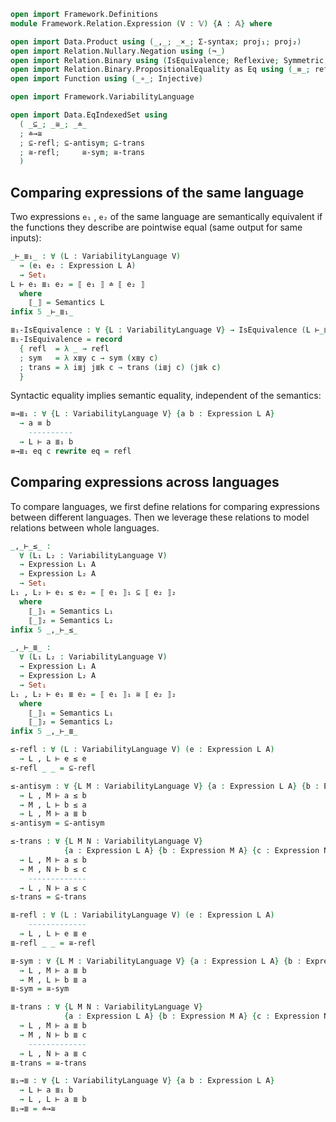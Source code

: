 ```agda
open import Framework.Definitions
module Framework.Relation.Expression (V : 𝕍) {A : 𝔸} where

open import Data.Product using (_,_; _×_; Σ-syntax; proj₁; proj₂)
open import Relation.Nullary.Negation using (¬_)
open import Relation.Binary using (IsEquivalence; Reflexive; Symmetric; Transitive; Antisymmetric)
open import Relation.Binary.PropositionalEquality as Eq using (_≡_; refl; sym; trans)
open import Function using (_∘_; Injective)

open import Framework.VariabilityLanguage

open import Data.EqIndexedSet using
  ( _⊆_; _≅_; _≐_
  ; ≐→≅
  ; ⊆-refl; ⊆-antisym; ⊆-trans
  ; ≅-refl;     ≅-sym; ≅-trans
  )
```

## Comparing expressions of the same language

Two expressions `e₁` , `e₂` of the same language are semantically equivalent
if the functions they describe are pointwise equal (same output for same inputs):
```agda
_⊢_≣₁_ : ∀ (L : VariabilityLanguage V)
  → (e₁ e₂ : Expression L A)
  → Set₁
L ⊢ e₁ ≣₁ e₂ = ⟦ e₁ ⟧ ≐ ⟦ e₂ ⟧
  where
    ⟦_⟧ = Semantics L
infix 5 _⊢_≣₁_

≣₁-IsEquivalence : ∀ {L : VariabilityLanguage V} → IsEquivalence (L ⊢_≣₁_)
≣₁-IsEquivalence = record
  { refl  = λ _ → refl
  ; sym   = λ x≣y c → sym (x≣y c)
  ; trans = λ i≣j j≣k c → trans (i≣j c) (j≣k c)
  }
```

Syntactic equality implies semantic equality, independent of the semantics:
```agda
≡→≣₁ : ∀ {L : VariabilityLanguage V} {a b : Expression L A}
  → a ≡ b
    ----------
  → L ⊢ a ≣₁ b
≡→≣₁ eq c rewrite eq = refl
```

## Comparing expressions across languages

To compare languages, we first define relations for comparing expressions between different languages.
Then we leverage these relations to model relations between whole languages.

```agda
_,_⊢_≤_ :
  ∀ (L₁ L₂ : VariabilityLanguage V)
  → Expression L₁ A
  → Expression L₂ A
  → Set₁
L₁ , L₂ ⊢ e₁ ≤ e₂ = ⟦ e₁ ⟧₁ ⊆ ⟦ e₂ ⟧₂
  where
    ⟦_⟧₁ = Semantics L₁
    ⟦_⟧₂ = Semantics L₂
infix 5 _,_⊢_≤_

_,_⊢_≣_ :
  ∀ (L₁ L₂ : VariabilityLanguage V)
  → Expression L₁ A
  → Expression L₂ A
  → Set₁
L₁ , L₂ ⊢ e₁ ≣ e₂ = ⟦ e₁ ⟧₁ ≅ ⟦ e₂ ⟧₂
  where
    ⟦_⟧₁ = Semantics L₁
    ⟦_⟧₂ = Semantics L₂
infix 5 _,_⊢_≣_

≤-refl : ∀ (L : VariabilityLanguage V) (e : Expression L A)
  → L , L ⊢ e ≤ e
≤-refl _ _ = ⊆-refl

≤-antisym : ∀ {L M : VariabilityLanguage V} {a : Expression L A} {b : Expression M A}
  → L , M ⊢ a ≤ b
  → M , L ⊢ b ≤ a
  → L , M ⊢ a ≣ b
≤-antisym = ⊆-antisym

≤-trans : ∀ {L M N : VariabilityLanguage V}
            {a : Expression L A} {b : Expression M A} {c : Expression N A}
  → L , M ⊢ a ≤ b
  → M , N ⊢ b ≤ c
    -------------
  → L , N ⊢ a ≤ c
≤-trans = ⊆-trans

≣-refl : ∀ (L : VariabilityLanguage V) (e : Expression L A)
    -------------
  → L , L ⊢ e ≣ e
≣-refl _ _ = ≅-refl

≣-sym : ∀ {L M : VariabilityLanguage V} {a : Expression L A} {b : Expression M A}
  → L , M ⊢ a ≣ b
  → M , L ⊢ b ≣ a
≣-sym = ≅-sym

≣-trans : ∀ {L M N : VariabilityLanguage V}
            {a : Expression L A} {b : Expression M A} {c : Expression N A}
  → L , M ⊢ a ≣ b
  → M , N ⊢ b ≣ c
    -------------
  → L , N ⊢ a ≣ c
≣-trans = ≅-trans

≣₁→≣ : ∀ {L : VariabilityLanguage V} {a b : Expression L A}
  → L ⊢ a ≣₁ b
  → L , L ⊢ a ≣ b
≣₁→≣ = ≐→≅
```
